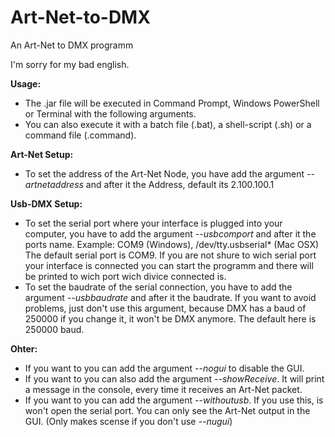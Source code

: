 # Art-Net-to-DMX
An Art-Net to DMX programm

I'm sorry for my bad english.

**Usage:**
  - The .jar file will be executed in Command Prompt, Windows PowerShell or Terminal with the following arguments. 
  - You can also execute it with a batch file (.bat), a shell-script (.sh) or a command file (.command).
  
**Art-Net Setup:** 
  - To set the address of the Art-Net Node, you have add the argument *--artnetaddress* and after it the Address, default its 2.100.100.1
  
**Usb-DMX Setup:**
  - To set the serial port where your interface is plugged into your computer, you have to add the argument *--usbcomport* and after it the ports name. Example: COM9 (Windows), /dev/tty.usbserial* (Mac OSX) The default serial port is COM9. If you are not shure to wich serial port your interface is connected you can start the programm and there will be printed to wich port wich divice connected is. 
  - To set the baudrate of the serial connection, you have to add the argument *--usbbaudrate* and after it the baudrate. If you want to avoid problems, just don't use this argument, because DMX has a baud of 250000 if you change it, it won't be DMX anymore. The default here is 250000 baud.

**Ohter:**
  - If you want to you can add the argument *--nogui* to disable the GUI.
  - If you want to you can also add the argument *--showReceive*. It will print a message in the console, every time it receives an Art-Net packet.
  - If you want to you can add the argument *--withoutusb*. If you use this, is won't open the serial port. You can only see the Art-Net output in the GUI. (Only makes scense if you don't use *--nugui*)
